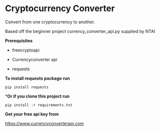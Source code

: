 # Cryptocurrency Converter

Convert from one cryptocurrency to another.

Based off the beginner project currency_converter_api.py supplied by NTAI

**Prerequisites**

- freecryptoapi

- Currencyconverter api

- requests 

**To install requests package run**

```pip install requests```

***Or if you clone this project run**

```pip install -r requirements.txt```

**Get your free api key from**

https://www.currencyconverterapi.com

